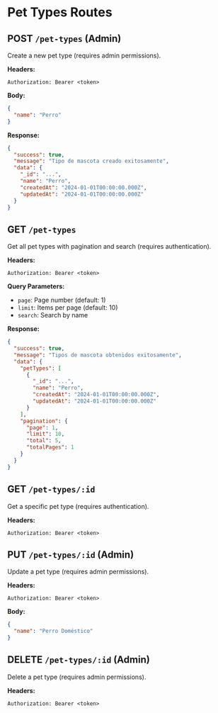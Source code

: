 # Pet Types Routes

## POST `/pet-types` (Admin)
Create a new pet type (requires admin permissions).

**Headers:**
```
Authorization: Bearer <token>
```

**Body:**
```json
{
  "name": "Perro"
}
```

**Response:**
```json
{
  "success": true,
  "message": "Tipo de mascota creado exitosamente",
  "data": {
    "_id": "...",
    "name": "Perro",
    "createdAt": "2024-01-01T00:00:00.000Z",
    "updatedAt": "2024-01-01T00:00:00.000Z"
  }
}
```

## GET `/pet-types`
Get all pet types with pagination and search (requires authentication).

**Headers:**
```
Authorization: Bearer <token>
```

**Query Parameters:**
- `page`: Page number (default: 1)
- `limit`: Items per page (default: 10)
- `search`: Search by name

**Response:**
```json
{
  "success": true,
  "message": "Tipos de mascota obtenidos exitosamente",
  "data": {
    "petTypes": [
      {
        "_id": "...",
        "name": "Perro",
        "createdAt": "2024-01-01T00:00:00.000Z",
        "updatedAt": "2024-01-01T00:00:00.000Z"
      }
    ],
    "pagination": {
      "page": 1,
      "limit": 10,
      "total": 5,
      "totalPages": 1
    }
  }
}
```

## GET `/pet-types/:id`
Get a specific pet type (requires authentication).

**Headers:**
```
Authorization: Bearer <token>
```

## PUT `/pet-types/:id` (Admin)
Update a pet type (requires admin permissions).

**Headers:**
```
Authorization: Bearer <token>
```

**Body:**
```json
{
  "name": "Perro Doméstico"
}
```

## DELETE `/pet-types/:id` (Admin)
Delete a pet type (requires admin permissions).

**Headers:**
```
Authorization: Bearer <token>
``` 